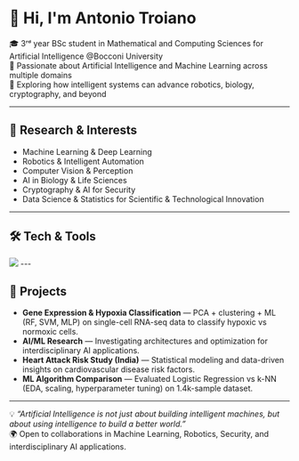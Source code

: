 # 👋 Hi, I'm Antonio Troiano

🎓 3ʳᵈ year BSc student in Mathematical and Computing Sciences for Artificial Intelligence @Bocconi University  
🔬 Passionate about Artificial Intelligence and Machine Learning across multiple domains  
🌟 Exploring how intelligent systems can advance robotics, biology, cryptography, and beyond  

---

## 🔭 Research & Interests
- Machine Learning & Deep Learning  
- Robotics & Intelligent Automation  
- Computer Vision & Perception  
- AI in Biology & Life Sciences  
- Cryptography & AI for Security  
- Data Science & Statistics for Scientific & Technological Innovation  

---

## 🛠 Tech & Tools
<img src="https://skillicons.dev/icons?i=python,pytorch,numpy,pandas,matplotlib,jupyter,sqlite,mysql,c,r,latex,git,github,vscode&perline=14&theme=dark&style=flat-square" />
---

## 🚀 Projects
- **Gene Expression & Hypoxia Classification** — PCA + clustering + ML (RF, SVM, MLP) on single-cell RNA-seq data to classify hypoxic vs normoxic cells.  
- **AI/ML Research** — Investigating architectures and optimization for interdisciplinary AI applications.  
- **Heart Attack Risk Study (India)** — Statistical modeling and data-driven insights on cardiovascular disease risk factors.  
- **ML Algorithm Comparison** — Evaluated Logistic Regression vs k-NN (EDA, scaling, hyperparameter tuning) on 1.4k-sample dataset.  

---

💡 *“Artificial Intelligence is not just about building intelligent machines, but about using intelligence to build a better world.”*  
🌍 Open to collaborations in Machine Learning, Robotics, Security, and interdisciplinary AI applications.



 


